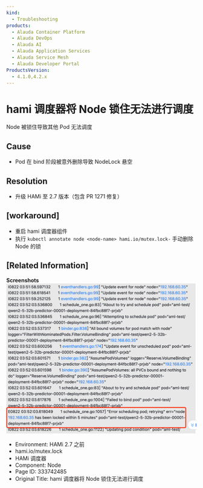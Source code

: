 ```yaml
---
kind:
  - Troubleshooting
products:
  - Alauda Container Platform
  - Alauda DevOps
  - Alauda AI
  - Alauda Application Services
  - Alauda Service Mesh
  - Alauda Developer Portal
ProductsVersion:
  - 4.1.0,4.2.x
---
```

<!-- A type of document that involves encountering a fault, diagnosing it, performing root cause analysis, and providing solutions. -->

# hami 调度器将 Node 锁住无法进行调度

Node 被锁住导致其他 Pod 无法调度

## Cause
- Pod 在 bind 阶段被意外删除导致 NodeLock 悬空

## Resolution
- 升级 HAMi 至 2.7 版本（包含 PR 1271 修复）

## [workaround]
- 重启 hami 调度器组件
- 执行 `kubectl annotate node <node-name> hami.io/mutex.lock-` 手动删除 Node 的锁

## [Related Information]
**Screenshots**
![](assets/hami-diao-du-qi-jiang-node-suo-zhu-wu-fa-jin-xing-diao-du/image-2025-8-22_15-27-43.png)
- Environment: HAMi 2.7 之前
- hami.io/mutex.lock
- HAMi 调度器
- Component: Node
- Page ID: 333742485
- Original Title: hami 调度器将 Node 锁住无法进行调度
